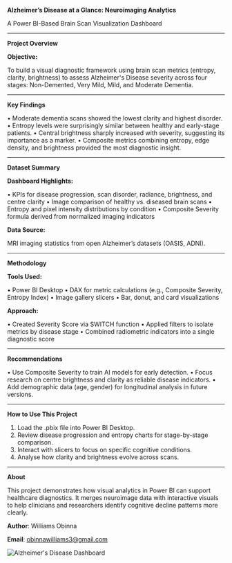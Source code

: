 **Alzheimer’s Disease at a Glance: Neuroimaging Analytics**

A Power BI-Based Brain Scan Visualization Dashboard
________________________________________
**Project Overview**

**Objective:**

To build a visual diagnostic framework using brain scan metrics (entropy, clarity, brightness) to assess Alzheimer's Disease severity across four stages: Non-Demented, Very Mild, Mild, and Moderate Dementia.
________________________________________
**Key Findings**

•	Moderate dementia scans showed the lowest clarity and highest disorder.
•	Entropy levels were surprisingly similar between healthy and early-stage patients.
•	Central brightness sharply increased with severity, suggesting its importance as a marker.
•	Composite metrics combining entropy, edge density, and brightness provided the most diagnostic insight.
________________________________________
**Dataset Summary**

**Dashboard Highlights:**

•	KPIs for disease progression, scan disorder, radiance, brightness, and centre clarity
•	Image comparison of healthy vs. diseased brain scans
•	Entropy and pixel intensity distributions by condition
•	Composite Severity formula derived from normalized imaging indicators

**Data Source:**

MRI imaging statistics from open Alzheimer’s datasets (OASIS, ADNI).
________________________________________
**Methodology**

**Tools Used:**

•	Power BI Desktop
•	DAX for metric calculations (e.g., Composite Severity, Entropy Index)
•	Image gallery slicers
•	Bar, donut, and card visualizations

**Approach:**

•	Created Severity Score via SWITCH function
•	Applied filters to isolate metrics by disease stage
•	Combined radiometric indicators into a single diagnostic score
________________________________________
**Recommendations**

•	Use Composite Severity to train AI models for early detection.
•	Focus research on centre brightness and clarity as reliable disease indicators.
•	Add demographic data (age, gender) for longitudinal analysis in future versions.
________________________________________
**How to Use This Project**

1.	Load the .pbix file into Power BI Desktop.
2.	Review disease progression and entropy charts for stage-by-stage comparison.
3.	Interact with slicers to focus on specific cognitive conditions.
4.	Analyse how clarity and brightness evolve across scans.
________________________________________
**About**

This project demonstrates how visual analytics in Power BI can support healthcare diagnostics. It merges neuroimage data with interactive visuals to help clinicians and researchers identify cognitive decline patterns more clearly.

**Author**: Williams Obinna

**Email**: obinnawilliams3@gmail.com

![Alzheimer's Disease Dashboard](https://github.com/user-attachments/assets/6ae877a6-5100-4c58-8d7e-f596e32b1233)


